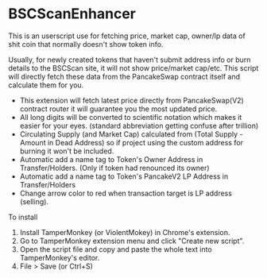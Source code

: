 # BSCScanEnhancer
This is an userscript use for fetching price, market cap, owner/lp data of shit coin that normally doesn't show token info.

Usually, for newly created tokens that haven't submit address info or burn details to the BSCScan site, it will not show price/market cap/etc.
This script will directly fetch these data from the PancakeSwap contract itself and calculate them for you.

- This extension will fetch latest price directly from PancakeSwap(V2) contract router it will guarantee you the most updated price.
- All long digits will be converted to scientific notation which makes it easier for your eyes. (standard abbreviation getting confuse after trillion)
- Circulating Supply (and Market Cap) calculated from (Total Supply - Amount in Dead Address) so if project using the custom address for burning it won't be included.
- Automatic add a name tag to Token's Owner Address in Transfer/Holders. (Only if token had renounced its owner)
- Automatic add a name tag to Token's PancakeV2 LP Address in Transfer/Holders
- Change arrow color to red when transaction target is LP address (selling).

To install
1. Install TamperMonkey (or ViolentMokey) in Chrome's extension.
2. Go to TamperMonkey extension menu and click "Create new script".
3. Open the script file and copy and paste the whole text into TamperMonkey's editor.
4. File > Save (or Ctrl+S)
